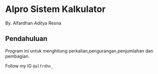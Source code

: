 # Alpro Sistem Kalkulator

By. Alfardhan Aditya Resna

## Pendahuluan
Program ini untuk menghitung perkalian,pengurangan,penjumlahan
dan pembagian.


Follow my IG `@alfrdhn_`
